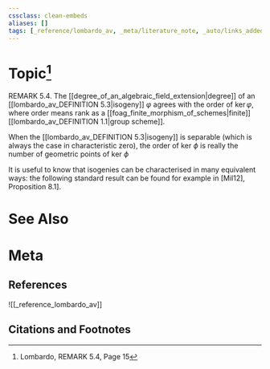 ```yaml
---
cssclass: clean-embeds
aliases: []
tags: [_reference/lombardo_av, _meta/literature_note, _auto/links_added, _meta/TODO/change_title, _meta/remark]
---
```

# Topic[^1]
REMARK 5.4. The [[degree_of_an_algebraic_field_extension|degree]] of an [[lombardo_av_DEFINITION 5.3|isogeny]] $\varphi$ agrees with the order of $\ker \varphi$, where order means rank as a [[foag_finite_morphism_of_schemes|finite]] [[lombardo_av_DEFINITION 1.1|group scheme]]. 

When the [[lombardo_av_DEFINITION 5.3|isogeny]] is separable (which is always the case in characteristic zero), the order of ker $\phi$ is really the number of geometric points of ker $\phi$

It is useful to know that isogenies can be characterised in many equivalent ways: the following standard result can be found for example in [Mil12], Proposition 8.1].


# See Also

# Meta
## References
![[_reference_lombardo_av]]

## Citations and Footnotes
[^1]: Lombardo, REMARK 5.4, Page 15
